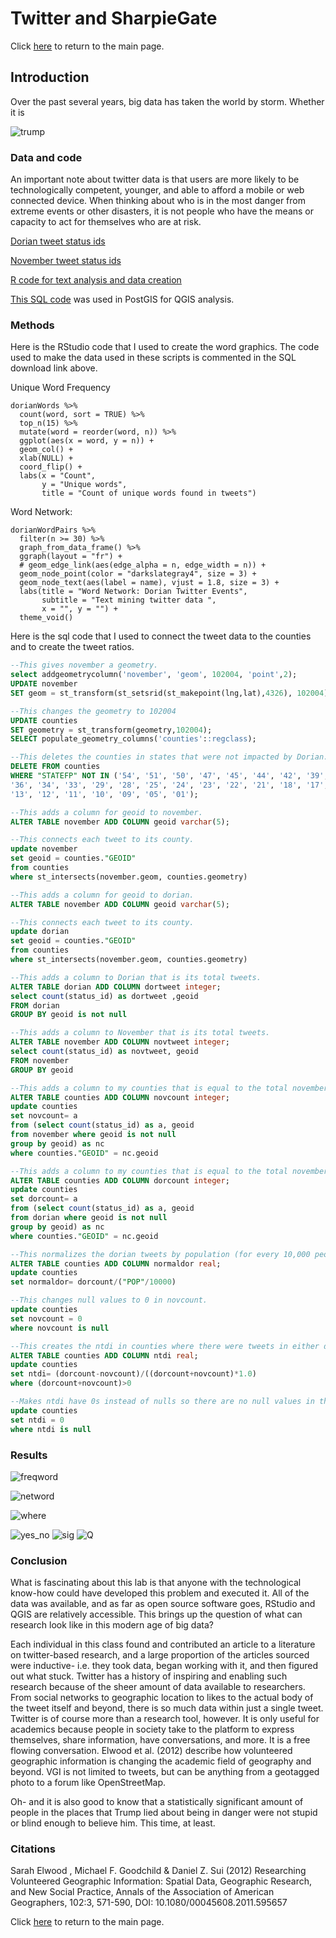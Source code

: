 # Twitter and SharpieGate

Click [here](index.md) to return to the main page.

## Introduction

Over the past several years, big data has taken the world by storm. Whether it is 

![trump](sharpie.jpg)

### Data and code

An important note about twitter data is that users are more likely to be technologically competent, younger, and able to afford a mobile or web connected device. When thinking about who is in the most danger from extreme events or other disasters, it is not people who have the means or capacity to act for themselves who are at risk.

[Dorian tweet status ids](dorianScrub.csv)

[November tweet status ids](novemberScrub.csv)

[R code for text analysis and data creation](twitterForLab.r)

[This SQL code](dorian.sql) was used in PostGIS for QGIS analysis.

### Methods

Here is the RStudio code that I used to create the word graphics. The code used to make the data used in these scripts is commented in the SQL download link above.

Unique Word Frequency
```
dorianWords %>%
  count(word, sort = TRUE) %>%
  top_n(15) %>%
  mutate(word = reorder(word, n)) %>%
  ggplot(aes(x = word, y = n)) +
  geom_col() +
  xlab(NULL) +
  coord_flip() +
  labs(x = "Count",
       y = "Unique words",
       title = "Count of unique words found in tweets")
```

Word Network:
```
dorianWordPairs %>%
  filter(n >= 30) %>%
  graph_from_data_frame() %>%
  ggraph(layout = "fr") +
  # geom_edge_link(aes(edge_alpha = n, edge_width = n)) +
  geom_node_point(color = "darkslategray4", size = 3) +
  geom_node_text(aes(label = name), vjust = 1.8, size = 3) +
  labs(title = "Word Network: Dorian Twitter Events",
       subtitle = "Text mining twitter data ",
       x = "", y = "") +
  theme_void()
```

Here is the sql code that I used to connect the tweet data to the counties and to create the tweet ratios.

```sql
--This gives november a geometry.
select addgeometrycolumn('november', 'geom', 102004, 'point',2);
UPDATE november
SET geom = st_transform(st_setsrid(st_makepoint(lng,lat),4326), 102004)

--This changes the geometry to 102004
UPDATE counties
SET geometry = st_transform(geometry,102004);
SELECT populate_geometry_columns('counties'::regclass);

--This deletes the counties in states that were not impacted by Dorian.
DELETE FROM counties
WHERE "STATEFP" NOT IN ('54', '51', '50', '47', '45', '44', '42', '39', '37',
'36', '34', '33', '29', '28', '25', '24', '23', '22', '21', '18', '17',
'13', '12', '11', '10', '09', '05', '01');

--This adds a column for geoid to november.
ALTER TABLE november ADD COLUMN geoid varchar(5);

--This connects each tweet to its county.
update november
set geoid = counties."GEOID"
from counties
where st_intersects(november.geom, counties.geometry)

--This adds a column for geoid to dorian.
ALTER TABLE november ADD COLUMN geoid varchar(5);

--This connects each tweet to its county.
update dorian
set geoid = counties."GEOID"
from counties
where st_intersects(november.geom, counties.geometry)

--This adds a column to Dorian that is its total tweets.
ALTER TABLE dorian ADD COLUMN dortweet integer;
select count(status_id) as dortweet ,geoid
FROM dorian
GROUP BY geoid is not null

--This adds a column to November that is its total tweets.
ALTER TABLE november ADD COLUMN novtweet integer;
select count(status_id) as novtweet, geoid
FROM november
GROUP BY geoid

--This adds a column to my counties that is equal to the total november tweets, separated by county.
ALTER TABLE counties ADD COLUMN novcount integer;
update counties 
set novcount= a
from (select count(status_id) as a, geoid
from november where geoid is not null 
group by geoid) as nc
where counties."GEOID" = nc.geoid

--This adds a column to my counties that is equal to the total november tweets, separated by county.
ALTER TABLE counties ADD COLUMN dorcount integer;
update counties 
set dorcount= a
from (select count(status_id) as a, geoid
from dorian where geoid is not null 
group by geoid) as nc
where counties."GEOID" = nc.geoid

--This normalizes the dorian tweets by population (for every 10,000 people).
ALTER TABLE counties ADD COLUMN normaldor real;
update counties 
set normaldor= dorcount/("POP"/10000)

--This changes null values to 0 in novcount.
update counties 
set novcount = 0
where novcount is null

--This creates the ntdi in counties where there were tweets in either dataset.
ALTER TABLE counties ADD COLUMN ntdi real;
update counties 
set ntdi= (dorcount-novcount)/((dorcount+novcount)*1.0)
where (dorcount+novcount)>0

--Makes ntdi have 0s instead of nulls so there are no null values in the dataset.
update counties 
set ntdi = 0
where ntdi is null
```

### Results

![freqword](dorword.png)

![netword](dornet.png)

![where](dortweetlocals.PNG)

![yes_no](occurnce_map.PNG)	
![sig](significance_map.PNG)
![Q](base_heat.png) 

### Conclusion

What is fascinating about this lab is that anyone with the technological know-how could have developed this problem and executed it. All of the data was available, and as far as open source software goes, RStudio and QGIS are relatively accessible. This brings up the question of what can research look like in this modern age of big data? 

Each individual in this class found and contributed an article to a literature on twitter-based research, and a large proportion of the articles sourced were inductive- i.e. they took data, began working with it, and then figured out what stuck. Twitter has a history of inspiring and enabling such research because of the sheer amount of data available to researchers. From social networks to geographic location to likes to the actual body of the tweet itself and beyond, there is so much data within just a single tweet. Twitter is of course more than a research tool, however. It is only useful for academics because people in society take to the platform to express themselves, share information, have conversations, and more. It is a free flowing conversation. Elwood et al. (2012) describe how volunteered geographic information is changing the academic field of geography and beyond. VGI is not limited to tweets, but can be anything from a geotagged photo to a forum like OpenStreetMap.

Oh- and it is also good to know that a statistically significant amount of people in the places that Trump lied about being in danger were not stupid or blind enough to believe him. This time, at least.


### Citations

Sarah Elwood , Michael F. Goodchild & Daniel Z. Sui (2012) Researching
Volunteered Geographic Information: Spatial Data, Geographic Research, and New Social
Practice, Annals of the Association of American Geographers, 102:3, 571-590, DOI:
10.1080/00045608.2011.595657

Click [here](index.md) to return to the main page.
